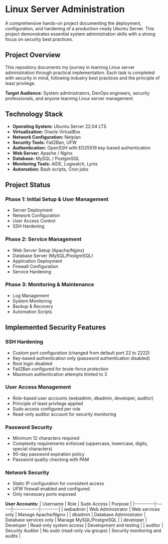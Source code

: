 # Linux Server Administration

A comprehensive hands-on project documenting the deployment, configuration, and hardening of a production-ready Ubuntu Server. This project demonstrates essential system administration skills with a strong focus on security best practices.

## Project Overview

This repository documents my journey in learning Linux server administration through practical implementation. Each task is completed with security in mind, following industry best practices and the principle of least privilege.

**Target Audience:** System administrators, DevOps engineers, security professionals, and anyone learning Linux server management.

## Technology Stack

- **Operating System:** Ubuntu Server 22.04 LTS
- **Virtualization:** Oracle VirtualBox
- **Network Configuration:** Netplan
- **Security Tools:** Fail2Ban, UFW 
- **Authentication:** OpenSSH with ED25519 key-based authentication
- **Web Server:** Apache / Nginx
- **Database:** MySQL / PostgreSQL  
- **Monitoring Tools:** AIDE, Logwatch, Lynis
- **Automation:** Bash scripts, Cron jobs

##  Project Status

### Phase 1: Initial Setup & User Management
- Server Deployment
- Network Configuration
- User Access Control
- SSH Hardening

### Phase 2: Service Management 
- Web Server Setup (Apache/Nginx)
- Database Server (MySQL/PostgreSQL)
- Application Deployment
- Firewall Configuration
- Service Hardening

### Phase 3: Monitoring & Maintenance
- Log Management
- System Monitoring
- Backup & Recovery
- Automation Scripts

##  Implemented Security Features

### SSH Hardening
-  Custom port configuration (changed from default port 22 to 2222)
-  Key-based authentication only (password authentication disabled)
-  Root login disabled
-  Fail2Ban configured for brute-force protection
-  Maximum authentication attempts limited to 3

### User Access Management
-  Role-based user accounts (webadmin, dbadmin, developer, auditor)
-  Principle of least privilege applied
-  Sudo access configured per role
-  Read-only auditor account for security monitoring

### Password Security
-  Minimum 12 characters required
-  Complexity requirements enforced (uppercase, lowercase, digits, special characters)
-  90-day password expiration policy
-  Password quality checking with PAM

### Network Security
-  Static IP configuration for consistent access
-  UFW firewall enabled and configured
-  Only necessary ports exposed
  

**User Accounts:**
| Username | Role | Sudo Access | Purpose |
|----------|------|-------------|---------|
| webadmin | Web Administrator | Web services only | Manage Apache/Nginx |
| dbadmin | Database Administrator | Database services only | Manage MySQL/PostgreSQL |
| developer | Developer | Read-only system access | Development and testing |
| auditor | Security Auditor | No sudo (read-only via groups) | Security monitoring and audits |
